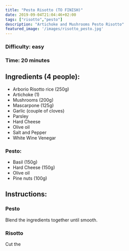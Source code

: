 ```yaml
---
title: "Pesto Risotto (TO FINISH)"
date: 2019-09-04T21:04:46+02:00
tags: ["risotto","pesto"]
description: "Artichoke and Mushrooms Pesto Risotto"
featured_image: '/images/risotto_pesto.jpg'
---
```


### Difficulty: easy
### Time: 20 minutes


## Ingredients (4 people):
- Arborio Risotto rice (250g)
- Artichoke (1)
- Mushrooms (200g)
- Mascarpone (125g)
- Garlic (couple of cloves)
- Parsley 
- Hard Cheese
- Olive oil
- Salt and Pepper
- White Wine Venegar

### Pesto:
- Basil (150g)
- Hard Cheese (150g)
- Olive oil
- Pine nuts (100g)


## Instructions:

### Pesto
Blend the ingredients together until smooth.

### Risotto
Cut the




